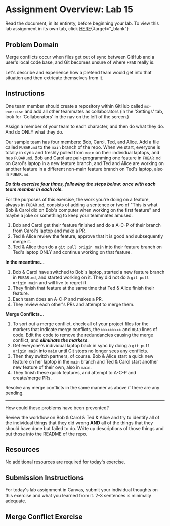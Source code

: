 # Assignment Overview: Lab 15

Read the document, in its entirety, before beginning your lab. To view this lab assignment in its own tab, click [HERE](https://codefellows.github.io/code-201-guide/curriculum/class-15/lab-a/){:target="_blank"}

## Problem Domain

Merge conflicts occur when files get out of sync between GitHub and a user's local code base, and Git becomes unsure of where `HEAD` really is.

Let's describe and experience how a pretend team would get into that situation and then extricate themselves from it.

## Instructions

One team member should create a repository within GitHub called `mc-exercise` and add all other teammates as collaborators (in the 'Settings' tab, look for 'Collaborators' in the nav on the left of the screen.)

Assign a member of your team to each character, and then do what they do. And do ONLY what they do.

Our sample team has four members: Bob, Carol, Ted, and Alice. Add a file called `FUBAR.md` to the `main` branch of the repo. When we start, everyone is totally in sync and freshly pulled from `main` on their individual laptops, and has `FUBAR.md`. Bob and Carol are pair-programming one feature in `FUBAR.md` on Carol's laptop in a new feature branch, and Ted and Alice are working on another feature in a different non-main feature branch on Ted's laptop, also in `FUBAR.md`.

***Do this exercise four times, following the steps below: once with each team member in each role.***

For the purposes of this exercise, the work you're doing on a feature, always in `FUBAR.md`, consists of adding a sentence or two of "This is what Bob & Carol did on Bob's computer when working on the first feature" and maybe a joke or something to keep your teammates amused.

1. Bob and Carol get their feature finished and do a A-C-P of their branch from Carol's laptop and make a PR.
1. Ted & Alice review the feature, approve that it is good and subsequently merge it.
1. Ted & Alice then do a `git pull origin main` into their feature branch on Ted's laptop ONLY and continue working on that feature.

**In the meantime...**

1. Bob & Carol have switched to Bob's laptop, started a new feature branch in `FUBAR.md`, and started working on it. They did not do a `git pull origin main` and will live to regret it.
1. They finish that feature at the same time that Ted & Alice finish their feature.
1. Each team does an A-C-P and makes a PR.
1. They review each other's PRs and attempt to merge them.

**Merge Conflicts...**

1. To sort out a merge conflict, check all of your project files for the markers that indicate merge conflicts, the `>>>>>>>>>` and `HEAD` lines of code. Edit the code to remove the redundancies causing the merge conflict, and ***eliminate the markers***.
1. Get everyone's individual laptop back in sync by doing a `git pull origin main` into `main` until Git stops no longer sees any conflicts.
1. Then they switch partners, of course. Bob & Alice start a quick new feature on her laptop in the `main` branch and Ted & Carol start another new feature of their own, also in `main`.
1. They finish these quick features, and attempt to A-C-P and create/merge PRs.

Resolve any merge conflicts in the same manner as above if there are any pending.

---

How could these problems have been prevented?

Review the workflow on Bob & Carol & Ted & Alice and try to identify all of the individual things that they did wrong **AND** all of the things that they should have done but failed to do. Write up descriptions of those things and put those into the README of the repo.

## Resources

No additional resources are required for today's exercise.

## Submission Instructions

For today's lab assignment in Canvas, submit your individual thoughts on this exercise and what you learned from it. 2-3 sentences is minimally adequate.

## Merge Conflict Exercise
